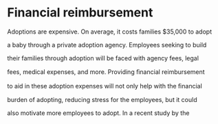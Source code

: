 # Financial reimbursement

Adoptions are expensive. On average, it costs families $35,000 to adopt

a baby through a private adoption agency. Employees seeking to build

their families through adoption will be faced with agency fees, legal

fees, medical expenses, and more. Providing ﬁnancial reimbursement

to aid in these adoption expenses will not only help with the ﬁnancial

burden of adopting, reducing stress for the employees, but it could

also motivate more employees to adopt. In a recent study by the